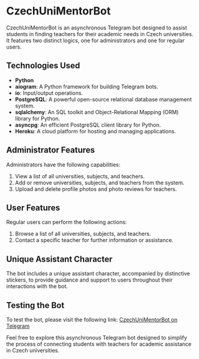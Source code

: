 # CzechUniMentorBot

CzechUniMentorBot is an asynchronous Telegram bot designed to assist students in finding teachers for their academic needs in Czech universities. It features two distinct logics, one for administrators and one for regular users.

## Technologies Used
- **Python**
- **aiogram**: A Python framework for building Telegram bots.
- **io**: Input/output operations.
- **PostgreSQL**: A powerful open-source relational database management system.
- **sqlalchemy**: An SQL toolkit and Object-Relational Mapping (ORM) library for Python.
- **asyncpg**: An efficient PostgreSQL client library for Python.
- **Heroku**: A cloud platform for hosting and managing applications.

## Administrator Features
Administrators have the following capabilities:
1. View a list of all universities, subjects, and teachers.
2. Add or remove universities, subjects, and teachers from the system.
3. Upload and delete profile photos and photo reviews for teachers.

## User Features
Regular users can perform the following actions:
1. Browse a list of all universities, subjects, and teachers.
2. Contact a specific teacher for further information or assistance.

## Unique Assistant Character
The bot includes a unique assistant character, accompanied by distinctive stickers, to provide guidance and support to users throughout their interactions with the bot.

## Testing the Bot
To test the bot, please visit the following link: [CzechUniMentorBot on Telegram](https://t.me/CzechUniMentorBot)

Feel free to explore this asynchronous Telegram bot designed to simplify the process of connecting students with teachers for academic assistance in Czech universities.
